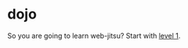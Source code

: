 # dojo

So you are going to learn web-jitsu? Start with [level 1](https://github.com/onlyjedis/dojo-web/tree/level-1).
